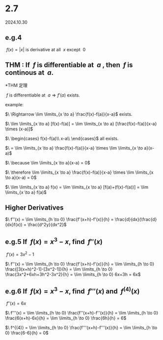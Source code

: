 # 2.7

2024.10.30

## e.g.4

$\ f(x) = |x|$ is derivative at all $\ x$ except $\ 0$

## THM : If $\ f$ is differentiable at $\ a$ , then $\ f$ is continous at $\ a$.

*THM 定理

$\ f$ is differentiable at $\ a \Rightarrow f'(a)$ exists.

example:

$\ \Rightarrow \lim \limits_{x \to a} \frac{f(x)-f(a)}{x-a}$ exists.

$\ \lim \limits_{x \to a} [f(x)-f(a)] = \lim \limits_{x \to a} [\frac{f(x)-f(a)}{x-a} \times (x-a)]$

$\ \begin{cases}
    f(x)-f(a)\\
    x-a\\
\end{cases}$ all exists.

$\ = \lim \limits_{x \to a} \frac{f(x)-f(a)}{x-a} \times \lim \limits_{x \to a}(x-a)$

$\ \because \lim \limits_{x \to a}(x-a) = 0$

$\ \therefore \lim \limits_{x \to a} \frac{f(x)-f(a)}{x-a} \times \lim \limits_{x \to a}(x-a) = 0$

$\ \lim \limits_{x \to a} f(x) = \lim \limits_{x \to a} [f(a)+(f(x)-f(a))] = \lim \limits_{x \to a} f(a)$

## Higher Derivatives

$\ f''(x) = \lim \limits_{h \to 0} \frac{f'(x+h)-f'(x)}{h} = \frac{d}{dx}(\frac{d}{dx}f(x)) = \frac{d^2y}{dx^2}$

## e.g.5 If $\ f(x) = x^3-x$, find $\ f''(x)$

$\ f'(x) = 3x^2-1$

$\ f''(x) = \lim \limits_{h \to 0} \frac{f'(x+h)-f'(x)}{h} = \lim \limits_{h \to 0} \frac{[3(x+h)^2-1]-[3x^2-1]}{h} = \lim \limits_{h \to 0} \frac{3x^2+6xh+3h^2-3x^2}{h} = \lim \limits_{h \to 0} 6x+3h = 6x$

## e.g.6 If $\ f(x) = x^3 - x$, find $\ f'''(x)$ and $\ f^{(4)}(x)$

$\ f''(x) = 6x$

$\ f'''(x) = \lim \limits_{h \to 0} \frac{f''(x+h)-f''(x)}{h} = \lim \limits_{h \to 0} \frac{6(x+h)-6x}{h} = \lim \limits_{h \to 0} \frac{6h}{h} = 6$

$\ f^{(4)} = \lim \limits_{h \to 0} \frac{f'''(x+h)-f'''(x)}{h} = \lim \limits_{h \to 0} \frac{6-6}{h} = 0$